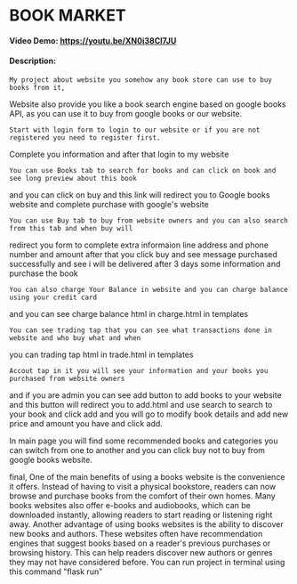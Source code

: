 # BOOK MARKET
#### Video Demo:  <https://youtu.be/XN0i38Cl7JU>
#### Description:
    My project about website you somehow any book store can use to buy books from it,
Website also provide you like a book search engine based on google books API, as you can use it to buy from google books or our website.

    Start with login form to login to our website or if you are not registered you need to register first.
Complete you information and after that login to my website

    You can use Books tab to search for books and can click on book and see long preview about this book
and you can click on buy and this link will redirect you to Google books website and complete purchase with google's website

    You can use Buy tab to buy from website owners and you can also search from this tab and when buy will
redirect you form to complete extra informaion line address and phone number and amount after that you click buy and see message purchased successfully and see i will be delivered after 3 days some information and purchase the book

    You can also charge Your Balance in website and you can charge balance using your credit card
and you can see charge balance html in charge.html in templates

    You can see trading tap that you can see what transactions done in website and who buy what and when
you can trading tap html in trade.html in templates

    Accout tap in it you will see your information and your books you purchased from website owners
and if you are admin you can see add button to add books to your website and this button will redirect you to
add.html and use search to search to your book and click add and you will go to modify book details and add new
price and amount you have and click add.

In main page you will find some recommended books and categories you can switch from one to another and
you can click buy not to buy from google books website.

final, One of the main benefits of using a books website is the convenience it offers. Instead of having to
visit a physical bookstore, readers can now browse and purchase books from the comfort of their own homes. Many
books websites also offer e-books and audiobooks, which can be downloaded instantly, allowing readers to start
reading or listening right away. Another advantage of using books websites is the ability to discover new books
and authors. These websites often have recommendation engines that suggest books based on a reader's previous
purchases or browsing history. This can help readers discover new authors or genres they may not have considered
before.
You can run project in terminal using this command "flask run"

